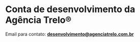 # Conta de desenvolvimento da Agência Trelo®

Email para contato: <b>desenvolvimento@agenciatrelo.com.br</b>
